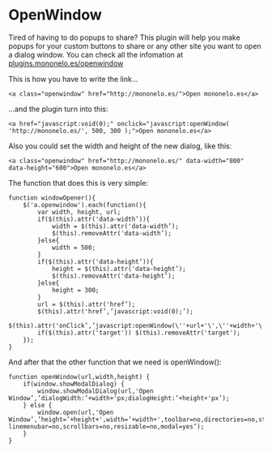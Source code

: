 OpenWindow
==========

Tired of having to do popups to share? This plugin will help you make popups for your custom buttons to share or any other site you want to open a dialog window.
You can check all the infomation at <a href="http://plugins.mononelo.es/openwindow/" target="_blank">plugins.mononelo.es/openwindow</a>


This is how you have to write the link...

	<a class="openwindow" href="http://mononelo.es/">Open mononelo.es</a>

...and the plugin turn into this:

	<a href="javascript:void(0);" onclick="javascript:openWindow( 'http://mononelo.es/', 500, 300 );">Open mononelo.es</a>

Also you could set the width and height of the new dialog, like this:

	<a class="openwindow" href="http://mononelo.es/" data-width="800" data-height="600">Open mononelo.es</a>

The function that does this is very simple:

	function windowOpener(){
		$('a.openwindow').each(function(){
			var width, height, url;
			if($(this).attr('data-width’)){
				width = $(this).attr('data-width’);
				$(this).removeAttr('data-width’);
			}else{
				width = 500;
			}
			if($(this).attr('data-height’)){
				height = $(this).attr('data-height’);
				$(this).removeAttr('data-height’);
			}else{
				height = 300;
			}
			url = $(this).attr('href’);
			$(this).attr('href’,’javascript:void(0);’);
			$(this).attr('onClick’,’javascript:openWindow(\''+url+'\',\''+width+'\',\''+height+’\’);’);
			if($(this).attr('target')) $(this).removeAttr('target');
		});
	}

And after that the other function that we need is openWindow():

	function openWindow(url,width,height) {
		if(window.showModalDialog) {
			window.showModalDialog(url,'Open Window’,’dialogWidth:’+width+'px;dialogHeight:’+height+'px’);
		} else {
			window.open(url,'Open Window’,’height=‘+height+',width=‘+width+',toolbar=no,directories=no,status=no, linemenubar=no,scrollbars=no,resizable=no,modal=yes’);
		}
	}